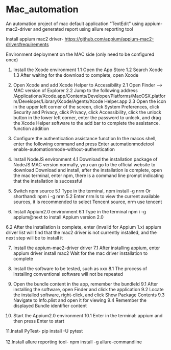 # Mac_automation
An automation project of mac default application "TextEdit" using appium-mac2-driver and generated report using allure reporting tool

Install appium mac2 driver- https://github.com/appium/appium-mac2-driver#requirements <br>

Environment deployment on the MAC side (only need to be configured once)
1. Install the Xcode environment
1.1 Open the App Store
1.2 Search Xcode
1.3 After waiting for the download to complete, open Xcode
2. Open Xcode and add Xcode Helper to Accessibility
2.1 Open Finder —> MAC version of Explorer
2.2 Jump to the following address
/Applications/Xcode.app/Contents/Developer/Platforms/MacOSX.platform/Developer/Library/Xcode/Agents/Xcode Helper.app
2.3 Open the icon in the upper left corner of the screen, click System Preferences, click Security and Privacy, click Privacy, click Accessibility, click the unlock button in the lower left corner, enter the password to unlock, and drag the Xcode Helper software to the add bar to complete the assistance. function addition
3. Configure the authentication assistance function
In the macos shell, enter the following command and press Enter
automationmodetool enable-automationmode-without-authentication
4. Install NodeJS environment
4.1 Download the installation package of NodeJS MAC version normally, you can go to the official website to download
Download and install, after the installation is complete, open the mac terminal, enter npm, there is a command line prompt indicating that the installation is successful

5. Switch npm source
5.1 Type in the terminal,
npm install -g nrm
Or shorthand: npm i -g nrm
5.2 Enter nrm ls to view the current available sources, it is recommended to select Tencent source,
nrm use tencent
6. Install Appium2.0 environment
6.1 Type in the terminal
npm i -g appium@next
to install Appium version 2.0

6.2 After the installation is complete, enter (invalid for Appium 1.x)
appium driver list will find that the mac2 driver is not currently installed, and the next step will be to install it

7. Install the appium-mac2-driver driver
7.1 After installing appium, enter
appium driver install mac2
Wait for the mac driver installation to complete

8. Install the software to be tested, such as xxx
8.1 The process of installing conventional software will not be repeated
9. Open the bundle content in the app, remember the bundleId
9.1 After installing the software, open Finder and click the application
9.2 Locate the installed software, right-click, and click Show Package Contents
9.3 Navigate to Info.plist and open it for viewing
9.4 Remember the displayed Bundle identifier content
10. Start the Appium2.0 environment
10.1 Enter in the terminal:
appium and then press Enter to start

11.Install PyTest- pip install -U pytest <br><br>
12.Install allure reporting tool- npm install -g allure-commandline

